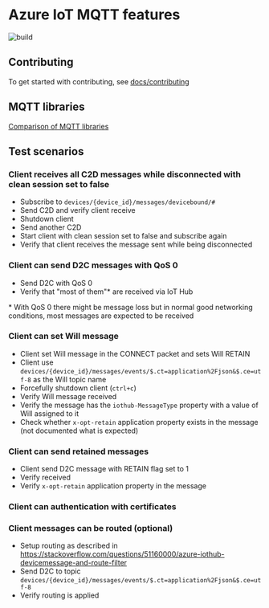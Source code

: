 # Azure IoT MQTT features

![build](https://github.com/vjrantal/azure-iot-mqtt-features/workflows/build/badge.svg)

## Contributing

To get started with contributing, see [docs/contributing](docs/contributing.md)

## MQTT libraries

[Comparison of MQTT libraries](docs/MQTT-libraries.md)

## Test scenarios

### Client receives all C2D messages while disconnected with clean session set to false

* Subscribe to `devices/{device_id}/messages/devicebound/#`
* Send C2D and verify client receive
* Shutdown client
* Send another C2D
* Start client with clean session set to false and subscribe again
* Verify that client receives the message sent while being disconnected

### Client can send D2C messages with QoS 0

* Send D2C with QoS 0
* Verify that "most of them"* are received via IoT Hub

\* With QoS 0 there might be message loss but in normal good networking conditions, most messages are expected to be received

### Client can set Will message

* Client set Will message in the CONNECT packet and sets Will RETAIN
* Client use `devices/{device_id}/messages/events/$.ct=application%2Fjson&$.ce=utf-8` as the Will topic name
* Forcefully shutdown client (`ctrl+c`)
* Verify Will message received
* Verify the message has the `iothub-MessageType` property with a value of Will assigned to it
* Check whether `x-opt-retain` application property exists in the message (not documented what is expected)

### Client can send retained messages

* Client send D2C message with RETAIN flag set to 1
* Verify received
* Verify `x-opt-retain` application property in the message

### Client can authentication with certificates

### Client messages can be routed (optional)

* Setup routing as described in <https://stackoverflow.com/questions/51160000/azure-iothub-devicemessage-and-route-filter>
* Send D2C to topic `devices/{device_id}/messages/events/$.ct=application%2Fjson&$.ce=utf-8`
* Verify routing is applied
